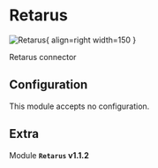 # Retarus

![Retarus](/assets/playbooks/library/retarus.png){ align=right width=150 }

Retarus connector

## Configuration

This module accepts no configuration.


## Extra

Module **`Retarus` v1.1.2**